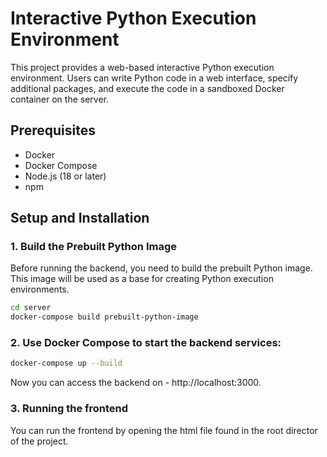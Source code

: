 # Interactive Python Execution Environment

This project provides a web-based interactive Python execution environment. Users can write Python code in a web
interface, specify additional packages, and execute the code in a sandboxed Docker container on the server.

## Prerequisites

- Docker
- Docker Compose
- Node.js (18 or later)
- npm

## Setup and Installation

### 1. Build the Prebuilt Python Image

Before running the backend, you need to build the prebuilt Python image. This image will be used as a base for creating
Python execution environments.

```bash
cd server
docker-compose build prebuilt-python-image
```

### 2. Use Docker Compose to start the backend services:

```bash
docker-compose up --build
```

Now you can access the backend on - http://localhost:3000.

### 3. Running the frontend

You can run the frontend by opening the html file found in the root director of the project.
